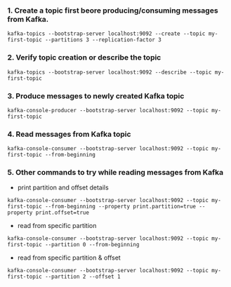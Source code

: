 ### 1.  Create a topic first beore producing/consuming messages from Kafka.

```shell script
kafka-topics --bootstrap-server localhost:9092 --create --topic my-first-topic --partitions 3 --replication-factor 3
```

### 2.  Verify topic creation or describe the topic

```shell script
kafka-topics --bootstrap-server localhost:9092 --describe --topic my-first-topic
```

### 3.  Produce messages to newly created Kafka topic

```shell script
kafka-console-producer --bootstrap-server localhost:9092 --topic my-first-topic
```

### 4.  Read messages from Kafka topic

```shell script
kafka-console-consumer --bootstrap-server localhost:9092 --topic my-first-topic --from-beginning
```

### 5.  Other commands to try while reading messages from Kafka

- print partition and offset details
```shell script
kafka-console-consumer --bootstrap-server localhost:9092 --topic my-first-topic --from-beginning --property print.partition=true --property print.offset=true
```

- read from specific partition
```shell script
kafka-console-consumer --bootstrap-server localhost:9092 --topic my-first-topic --partition 0 --from-beginning
```

- read from specific partition & offset
```shell script
kafka-console-consumer --bootstrap-server localhost:9092 --topic my-first-topic --partition 2 --offset 1
```

